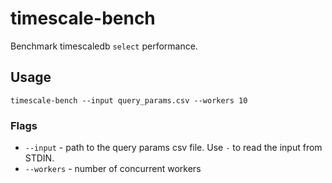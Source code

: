 # timescale-bench

Benchmark timescaledb `select` performance.

## Usage

    timescale-bench --input query_params.csv --workers 10

### Flags

* `--input` - path to the query params csv file. Use `-` to read the input from STDIN.
* `--workers` - number of concurrent workers
